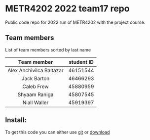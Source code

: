 # METR4202 2022 team17 repo

Public code repo for 2022 run of METR4202 with the project course. 

## Team members

List of team members sorted by last name

| Team member | student ID |
| :------------: | :-----------: |
| Alex Anchivilca Baltazar  | 46151544   | 
| Jack Barton | 46466293 | 
| Caleb Frew | 45880959 | 
| Shyaam Raniga | 45807545 | 
| Niall Waller | 45919397 | 



## Install:

To get this code you can either use [git](https://git-scm.com/downloads) or [download](https://docs.github.com/en/repositories/creating-and-managing-repositories/cloning-a-repository)

